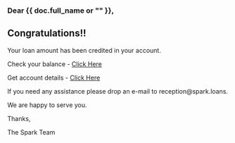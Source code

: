 <h3>Dear {{ doc.full_name or "" }},</h3>

<h2>Congratulations!!</h2>

<p>Your loan amount has been credited in your account.</p>
<p>Check your balance - <a href="{{ frappe.utils.get_url() }}">Click Here</a> </p>
<p>Get account details - <a href="{{ frappe.utils.get_url() }}">Click Here</a></p>

<p>If you need any assistance please drop an e-mail to <a>reception@spark.loans.</a></p>

<p>We are happy to serve you.</p>

<p>Thanks,</p>
<p>The Spark Team	</p>
